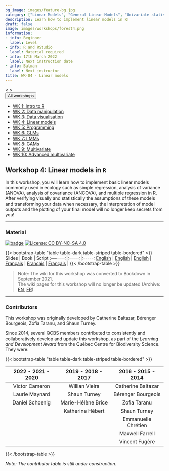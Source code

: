 ```yaml
---
bg_image: images/feature-bg.jpg
category: ["Linear Models", "General Linear Models", "Univariate statistics", "Data analysis"]
description: Learn how to implement linear models in R!
draft: false
image: images/workshops/forest4.png
information:
- info: Beginner
  label: Level
- info: R and RStudio
  label: Material required
- info: 17th March 2022
  label: Next instruction date
- info: Batman
  label: Next instructor
title: WK-04 - Linear models
---
```

<div class="btn-group" role="group" aria-label="...">
  <a href="https://r.qcbs.ca/workshops/r-workshop-03/" button type="button" class="btn btn-default"><</button></a>
  <a href="https://r.qcbs.ca/workshops/r-workshop-05/"button type="button" class="btn btn-default">></button></a>

  <div class="btn-group" role="group">
    <button type="button" class="btn btn-default dropdown-toggle" data-toggle="dropdown" aria-haspopup="true" aria-expanded="false">
      All workshops
      <span class="caret"></span>
    </button>
    <ul class="dropdown-menu">
      <li><a href="https://r.qcbs.ca/workshops/r-workshop-01/">WK 1: Intro to R</a></li>
      <li><a href="https://r.qcbs.ca/workshops/r-workshop-02/">WK 2: Data manipulation</a></li>
      <li><a href="https://r.qcbs.ca/workshops/r-workshop-03/">WK 3: Data visualisation</a></li>
      <li><a href="https://r.qcbs.ca/workshops/r-workshop-04/">WK 4: Linear models</a></li>
      <li><a href="https://r.qcbs.ca/workshops/r-workshop-05/">WK 5: Programming</a></li>
      <li><a href="https://r.qcbs.ca/workshops/r-workshop-06/">WK 6: GLMs</a></li>
      <li><a href="https://r.qcbs.ca/workshops/r-workshop-07/">WK 7: LMMs</a></li>
      <li><a href="https://r.qcbs.ca/workshops/r-workshop-08/">WK 8: GAMs</a></li>
      <li><a href="https://r.qcbs.ca/workshops/r-workshop-09/">WK 9: Multivariate</a></li>
      <li><a href="https://r.qcbs.ca/workshops/r-workshop-10/">WK 10: Advanced multivariate</a></li>
    </ul>
  </div>
</div>

## Workshop 4: Linear models in `R`

In this workshop, you will learn how to implement basic linear models commonly used in ecology such as simple regression, analysis of variance (ANOVA), analysis of covariance (ANCOVA), and multiple regression in R. After verifying visually and statistically the assumptions of these models and transforming your data when necessary, the interpretation of model outputs and the plotting of your final model will no longer keep secrets from you!

----

### Material

[![badge](https://img.shields.io/static/v1?style=flat&label=Workshop&message=04&color=blue&logo=github)](https://github.com/QCBSRworkshops/workshop04) [![License: CC BY-NC-SA 4.0](https://img.shields.io/badge/License-CC%20BY--NC--SA%204.0-orange.svg)](https://creativecommons.org/licenses/by-nc-sa/4.0/)

{{< bootstrap-table "table table-dark table-striped table-bordered" >}}
 Slides | Book | Script 
:-------:|:-----:|:-----:
<a href="https://r.qcbs.ca/workshop04/pres-en/workshop04-pres-en.html" button type="button" class="btn btn-default">English</button></a> | <a href="https://r.qcbs.ca/workshop04/book-en/index.html" button type="button" class="btn btn-default">English</button></a> | <a href="https://r.qcbs.ca/workshop04/book-en/workshop04-script-en.R" button type="button" class="btn btn-default">English</button></a> |
<a href="https://r.qcbs.ca/workshop04/pres-fr/workshop04-pres-fr.html" button type="button" class="btn btn-default">Français</button></a> | <a href="https://r.qcbs.ca/workshop04/book-fr/index.html" button type="button" class="btn btn-default">Français</button></a> | <a href="https://r.qcbs.ca/workshop04/book-fr/workshop04-script-fr.R" button type="button" class="btn btn-default">Français</button></a> | 
{{< /bootstrap-table >}}

> Note: The wiki for this workshop was converted to Bookdown in September 2021. <br> 
> The wiki pages for this workshop will no longer be updated (Archive: [EN](https://wiki.qcbs.ca/r_workshop4), [FR](https://wiki.qcbs.ca/r_atelier4)). 

----

### Contributors

This workshop was originally developed by Catherine Baltazar, Bérenger Bourgeois, Zofia Taranu, and Shaun Turney.

Since 2014, several QCBS members contributed to consistently and collaboratively develop and update this workshop, as part of the *Learning and Development Award* from the Québec Centre for Biodiversity Science. They were:

{{< bootstrap-table "table table-dark table-striped table-bordered" >}}

|      2022 - 2021 - 2020     |      2019 - 2018 - 2017     |      2016 - 2015 - 2014      |
|:---------------------------:|:---------------------------:|:----------------------------:|
| Victor Cameron  | Willian Vieira | Catherine Baltazar |
| Laurie Maynard  | Shaun Turney  | Bérenger Bourgeois |
| Daniel Schoenig  | Marie-Hélène Brice | Zofia Taranu |
|   | Katherine Hébert | Shaun Turney |
|   |  | Emmanuelle Chrétien |
|   |  | Maxwell Farrell |
|   |  | Vincent Fugère |
{{< /bootstrap-table >}}

*Note: The contributor table is still under construction.*
